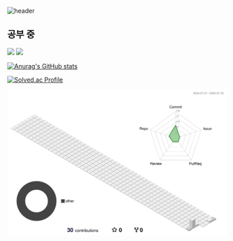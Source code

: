 ![header](https://capsule-render.vercel.app/api?type=Venom&theme=auto&height=300&section=header&text=수민의%20git&fontSize=90&?text=반갑습니다&animation=fadeIn)
## 공부 중
<img src="https://img.shields.io/badge/python-3776AB?style=flat-square&logo=python&logoColor=white">  <img src="https://img.shields.io/badge/pytorch-EE4C2C?style=flat-square&logo=pytorch&logoColor=white"/>

 
[![Anurag's GitHub stats](https://github-readme-stats.vercel.app/api?username=sumin-990416&theme=ambient_gradient)](https://github.com/anuraghazra/github-readme-stats)

[![Solved.ac Profile](http://mazassumnida.wtf/api/v2/generate_badge?boj=jsm4378)](https://solved.ac/jsm4378/)

![aa](./profile-3d-contrib/profile-south-season-animate.svg)



